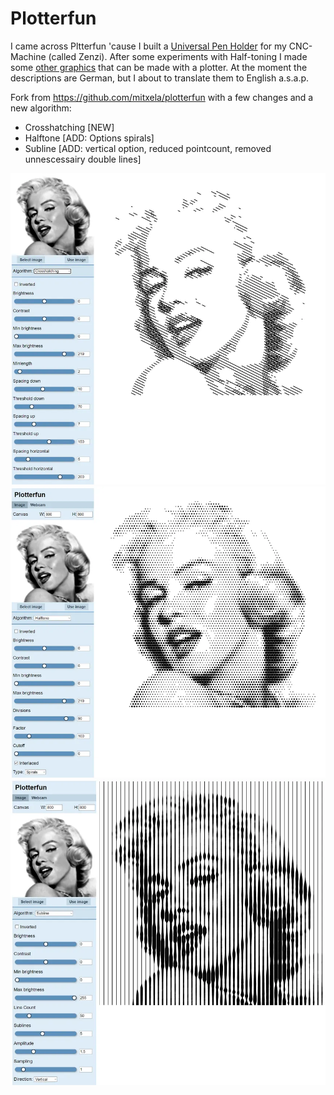 # Plotterfun

I came across Pltterfun 'cause I built a [Universal Pen Holder](https://www.zenziwerken.de/Nachbauen/Universal-Pen-Holder) for my CNC-Machine (called Zenzi). After some experiments with Half-toning I made some [other graphics](https://www.zenziwerken.de/Plottgrafiken) that can be made with a plotter. At the moment the descriptions are German, but I about to translate them to English a.s.a.p.

Fork from https://github.com/mitxela/plotterfun with a few changes and a new algorithm:
* Crosshatching [NEW]
* Halftone [ADD: Options spirals]
* Subline [ADD: vertical option, reduced pointcount, removed unnescessairy double lines]


![crosshatching](/screenshots/crosshatching.webp)
![halftone_spirals](/screenshots/halftone_spirals.webp)
![subline-vertical](/screenshots/subline-vertical.webp)
